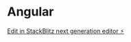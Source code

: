# Angular

[Edit in StackBlitz next generation editor ⚡️](https://stackblitz.com/~/github.com/AbdullinaAlina/Angular)